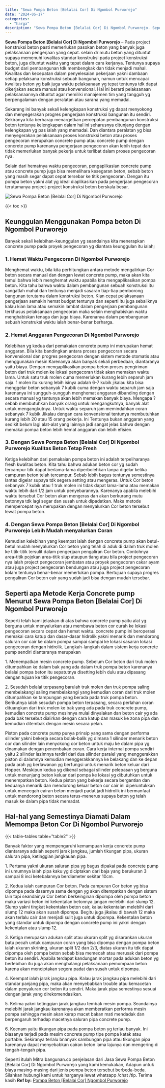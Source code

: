 ```yaml
---
title: "Sewa Pompa Beton [Belalai Cor] Di Ngombol Purworejo"
date: "2024-06-17"
categories: 
  - "harga"
description: "Sewa Pompa Beton [Belalai Cor] Di Ngombol Purworejo. Seperti itulah Mitra bangunan.co penjelasan dari Jasa Sewa Pompa Beton [Belalai Cor] Di Ngombol Purwor..."
---
```


**Sewa Pompa Beton \[Belalai Cor\] Di Ngombol Purworejo** – Pada project konstruksi beton pasti memerlukan pasokan beton yang banyak juga pelaksanaan pengerjaan yang cepat. selain dr mutu beton yang dituntut supaya memenuhi kwalitas standar konstruksi pada project konstruksi beton, juga dituntut waktu yang tepat dalam cara kerjanya. Tentunya supaya budget dari pembangunan tdk membengkak dan tidak menjadi mahal. Kwalitas dan kecepatan dalam penyelesaian pekerjaan yakni dambaan setiap pelaksana konstruksi sebuah bangunan, namun untuk mencapai kwalitas beton yg baik juga waktu pelaksanaan yg tepat tentunya tdk dapat dikerjakan secara manual atau konvensional. Hal ini berarti pelaksanaan pelaksanaannya dituntut agar memiliki manajemen tim yang tangguh yg berpengalaman dengan peralatan atau sarana yang memadai.

Sekarang ini banyak sekali kelengkapan konstruksi yg dapat menyokong dan menyegerakan progres pengerjaan konstruksi bangunan itu sendiri. Sekiranya kita berharap menargetkan percepatan pembangunan konstruksi beton tentunya kelengkapan dalam hal ini seharusnya ditunjang dengan kelengkapan yg pas ialah yang memadai. Dan diantara peralatan yg bisa menyegerakan pelaksanaan proses konstruksi beton atau proses pengecoran merupakan concrete pump atau concrete pump dengan concrete pump karenanya pengerjaan pengecoran akan lebih tepat dan tidak memerlukan banyak pekerja untuk terlibat dalam proses pengecoran nya.

Selain dari hematnya waktu pengecoran, pengaplikasian concrete pump atau concrete pump juga bisa memelihara kesegaran beton, sebab beton yang masih segar dapat cepat tersebar ke titik pengecoran. Dengan itu pompa beton yakni alat yg ideal diaplikasikan pada pengerjaan pengecoran terutamanya project-project konstruksi beton berskala besar.

![Sewa Pompa Beton [Belalai Cor] Di Ngombol Purworejo](/images/sewa-concrete-pump-26.png)

{{< toc >}}

## Keunggulan Menggunakan Pompa beton Di Ngombol Purworejo

Banyak sekali kelebihan-keunggulan yg seandainya kita menerapkan concrete pump pada proyek pengecoran yg diantara keunggulan itu ialah;

### 1\. Hemat Waktu Pengecoran Di Ngombol Purworejo

Menghemat waktu, bila kita perhitungkan antara metode mengalirkan Cor beton secara manual dan dengan lewat concrete pump, maka akan kita temui bahwa lebih menghemat waktu apabila kita mengaplikasikan pompa beton. Kita tahu bahwa waktu dalam pembangunan sebuah konstruksi itu sangatlah mahal dan tentunya menjadi sasaran tiap-tiap pemborong bangunan terutama dalam konstruksi beton. Kian cepat pelaksanaan pengerjaan semakin hemat budget tentunya dan seperti itu juga sebaliknya kalau kian lama atau semakin lambat dalam pengerjaan pembangunan terkhusus pelaksanaan pengecoran maka selain menghabiskan waktu menghabiskan tenaga dan juga biaya. Karenanya dalam pembangunan sebuah konstruksi waktu ialah benar-benar berharga.

### 2\. Hemat Anggaran Pengecoran Di Ngombol Purworejo

Kelebihan yg kedua dari pemakaian concrete pump ini merupakan hemat anggaran. Bila kita bandingkan antara proses pengecoran secara konvensional dan progres pengecoran dengan sistem metode otomatis atau menggunakan mesin Karenanya akan banyak sekali perbedaan, diantaranya yaitu biaya. Dengan mengaplikasikan pompa beton proses pengiriman beton dari truk molen ke lokasi pengecoran tidak akan memakan waktu lama. Untuk satu truk molen cuma memerlukan kurang lebih separuh jam saja. 1 molen itu kurang lebih isinya adalah 6-7 kubik jikalau kita bisa menggelar beton sebanyak 7 kubik cuma dengan waktu separuh jam saja karenanya ini sungguh-sungguh menghemat anggaran dibanding dengan secara manual yg tentunya akan lebih memakan banyak biaya. Mengapa ? sebab membutuhkan banyak orang untuk mengangkutnya, banyak alat untuk mengangkutnya. Untuk waktu separuh jam memindahkan coran sebanyak 7 kubik Jikalau dengan cara konvensional tentunya membutuhkan kurang lebih 20 atau 15 orang pekerja. Ini Tentunya bukan anggaran yang sedikit belum lagi alat-alat yang lainnya jadi sangat jelas bahwa dengan memakai pompa beton lebih hemat anggaran dan lebih efisien.

### 3\. Dengan Sewa Pompa Beton \[Belalai Cor\] Di Ngombol Purworejo Kualitas Beton Tetap Fresh

Ketiga kelebihan dari pemakaian pompa beton ini adalah terpeliharanya fresh kwalitas beton. Kita tahu bahwa adukan beton cor yg sudah tercampur tdk dapat berlama-lama diperbolehkan tanpa digelar ketika campuran beton telah tercampur. Sebab lebih bagus tentunya semestinya lantas digelar supaya tdk segera setting atau mengeras. Untuk Cor beton sebanyak 7 kubik atau 1 truk molen ini tidak dapat lama-lama atau memakan waktu lebih dari 1/2 jam untuk penyebarannya. Karenanya apabila melebihi waktu tersebut Cor beton akan mengeras dan akan berkurang mutu betonnya tdk lagi segar dan susah untuk dipadatkan. Maka metode mempercepat nya merupakan dengan menyalurkan Cor beton tersebut lewat pompa beton.

### 4\. Dengan Sewa Pompa Beton \[Belalai Cor\] Di Ngombol Purworejo Lebih Mudah menyalurkan Coran

Kemudian kelebihan yang keempat ialah dengan concrete pump akan betul-betul mudah menyalurkan Cor beton yang telah di aduk di dalam truk molen ke titik-titik tersulit dalam pengerjaan pengaliran Cor beton. Contohnya area-titik pojokan area-titik slup ataupun tiang atau bila project pengecoran nya ialah project pengecoran jembatan atau proyek pengecoran cakar ayam atau juga project pengecoran bendungan atau juga project pengecoran kolam tentunya benar-benar memerlukan pompa. Bertujuan supaya progres pengaliran Cor beton cair yang sudah jadi bisa dengan mudah tersebar.

## Seperti apa Metode Kerja Concrete pump Menurut Sewa Pompa Beton \[Belalai Cor\] Di Ngombol Purworejo

Seperti telah kami jelaskan di atas bahwa concrete pump yaitu alat yg berguna untuk menyalurkan atau membawa beton cor curah ke lokasi pengecoran secara cepat dan hemat waktu. concrete pump ini beroperasi memakai cara katup dan dasar-dasar hidrolik yakni menarik dan mendorong saluran cor cair ke dalam pompa sampai sampai ke lokasi sasaran lokasi pengecoran dengan hidrolik. Langkah-langkah dalam sistem kerja concrete pump sendiri diantaranya merupakan

1\. Menempatkan mesin concrete pump. Sebelum Cor beton dari truk molen ditumpahkan ke dalam bak yang ada dalam truk pompa beton karenanya belalai pompa beton itu sepatutnya disetting lebih dulu atau dipasang dengan tujuan ke titik pengecoran.

2\. Sesudah belalai terpasang barulah truk molen dan truk pompa saling membelakangi saling membelakangi yang kemudian coran dari truk molen ditumpahkan ke tampungan yang berada pada truk pompa beton. Berikutnya ialah sesudah pompa beton terpasang, secara perlahan coran dituangkan dari truk molen ke bak yang ada pada truk concrete pump, kemudian concrete pump mesinnya mulai dinyalakan dan beton cair yg ada pada bak tersebut dialirkan dengan cara katup dan masuk ke zona pipa dan kemudian ditembak dengan mesin secara pelan.

Piston pada concrete pump punya prinsip yang sama dengan performa silinder yakni bekerja secara bolak-balik yg dimana 1 silinder menarik beton cor dan silinder lain menyokong cor beton untuk maju ke dalam pipa yg dinamakan dengan penembakan coran. Cara kerja internal pompa sendiri yaitu 2 silinder lazimnya terdiri dari dua silinder paralel yang menggerakkan piston di dalamnya kemudian menggerakkannya ke belakang dan ke depan pada arah yg berlawanan yg berfungsi untuk menarik beton keluar dari Hopper. Meskipun kedua yg dikenal sebagai silinder pelepasan yg berguna untuk menunjang beton keluar dari pompa ke lokasi yg dibutuhkan untuk menempatkan beton. Kedua piston yang bekerja secara bergantian dan keduanya menarik dan mendorong keluar beton cor cair ini diperuntukkan untuk mencegah cairan beton menjadi padat jadi hidrolik ini bermanfaat untuk mendorong beton secara terus-menerus supaya beton yg telah masuk ke dalam pipa tidak memadat.

## Hal-hal yang Semestinya Diamati Dalam Memompa Beton Cor Di Ngombol Purworejo

{{< table-tables table="table2" >}}

Banyak faktor yang mempengaruhi kemampuan kerja concrete pump diantaranya adalah seperti jarak jangkau, jumlah tikungan pipa, ukuran saluran pipa, ketinggian jangkauan pipa.

1\. Pertama yakni ukuran saluran pipa yg bagus dipakai pada concrete pump ini umumnya ialah pipa kaku yg diciptakan dari baja yang berukuran 3 sampai 8 inci ketebalannya berdiameter sekitar 10cm.

2\. Kedua ialah campuran Cor beton. Pada campuran Cor beton yg bisa dipompa pada dasarnya sama dengan yg akan ditempatkan dengan sistem lain tapi seandainya Cor beton berkeinginan dipompa oleh pompa beton maka variasi beton ini kekentalan betonnya jangan melebihi dari slump 12. Slump yakni tingkat kekentalan beton cair, kalau kekentalan melebihi dari slump 12 maka akan susah dipompa. Begitu juga jikalau di bawah 12 maka akan terlalu cair dan menjadi sulit juga untuk dipompa. Kekentalan beton yang standar untuk dipompa dengan concrete pump ini yakni dengan kekentalan atau slump 12.

3\. Ketiga merupakan adukan split atau ukuran split yg disarankan ukuran batu pecah untuk campuran coran yang bisa dipompa dengan pompa beton ialah ukuran skrining, ukuran split 1/2 dan 2/3, diatas ukuran itu tdk dapat dipompa oleh pompa beton sebab bisa memecah atau merusak dari pompa beton itu sendiri. Apabila terdapat kandungan mortar pada adukan beton yg berlebihan itu juga akan menghalangi pelaksanaan pemompaan beton karena akan menciptakan segera padat dan susah untuk dipompa.

4\. Keempat ialah jarak jangkau pipa. Kalau jarak jangkau pipa melebihi dari standar panjang pipa, maka akan menyebabkan trouble atau kemacetan dalam penyaluran cor beton itu sendiri. Maka jarak pipa semestinya sesuai dengan jarak yang direkomendasikan.

5\. Kelima yakni ketinggian jarak jangkau tembak mesin pompa. Seandainya melebihi jarak jangkau karenanya akan memberatkan performa mesin pompa sehingga mesin akan kerap macet bakan mati mendadak dan berpengaruh terhadap macetnya saluran pipa concrete pump.

6\. Keenam yaitu tikungan pipa pada pompa beton yg terlau banyak. Ini biasanya terjadi pada mesim concrete pump tipe pompa katak atau portable. Sekiranya terlalu bnanyak sambungan pipa atau tikungan pipa karenanya dapat menyebabkan cairan beton lama lajunya dan mengering di tengah-tengah pipa.

Seperti itulah Mitra bangunan.co penjelasan dari Jasa Sewa Pompa Beton \[Belalai Cor\] Di Ngombol Purworejo yang kami kemukakan, Adapun untuk biaya masing-masing dari jenis pompa beton tersebut berbeda-beda. Silahkan hubungi kami untuk harganya lewat whatsapp /chat /tlp. Terima kasih
**Ref by:** [Pompa Beton [Belalai Cor] Ngombol Purworejo](https://id.wikipedia.org/wiki/Pompa)
